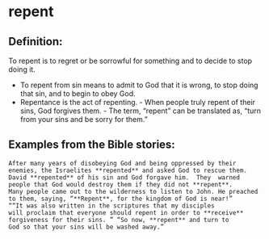 repent
======

###

Definition:
-----------

To repent is to regret or be sorrowful for something and to decide to
stop doing it.

-   To repent from sin means to admit to God that it is wrong, to stop
    doing that sin, and to begin to obey God.
-   Repentance is the act of repenting.  -   When people truly repent
of their sins, God forgives them.  -   The term, “repent” can be
translated as, “turn from your sins and be
    sorry for them.”

Examples from the Bible stories:
--------------------------------

    After many years of disobeying God and being oppressed by their
    enemies, the Israelites **repented** and asked God to rescue them.
    David **repented** of his sin and God forgave him.  They  warned
    people that God would destroy them if they did not **repent**.
    Many people came out to the wilderness to listen to John. He preached
    to them, saying, “**Repent**, for the kingdom of God is near!”
    ““It was also written in the scriptures that my disciples
    will proclaim that everyone should repent in order to **receive**
    forgiveness for their sins. ” “So now, **repent** and turn to
    God so that your sins will be washed away.”
